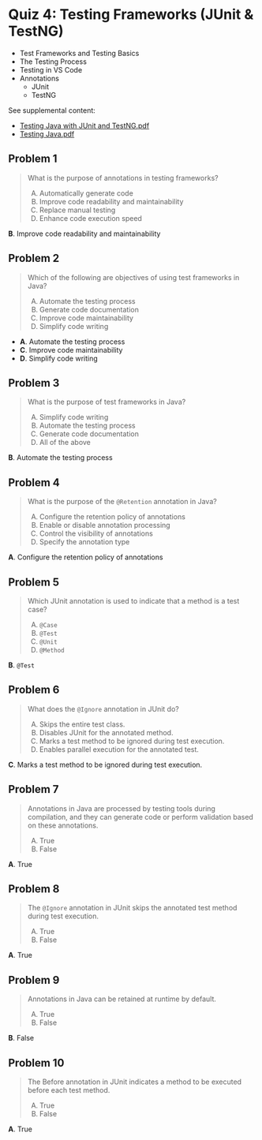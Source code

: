 <style type="text/css">ol { list-style-type: upper-alpha; }</style>

# Quiz 4: Testing Frameworks (JUnit & TestNG)

- Test Frameworks and Testing Basics
- The Testing Process
- Testing in VS Code
- Annotations
  - JUnit
  - TestNG

See supplemental content:

- [Testing Java with JUnit and TestNG.pdf](https://github.com/hendraanggrian/IIT-ITM510/blob/assets/lect3_2.pdf)
- [Testing Java.pdf](https://github.com/hendraanggrian/IIT-ITM510/blob/assets/lect3_1.pdf)

## Problem 1

> What is the purpose of annotations in testing frameworks?
>
> 1. Automatically generate code
> 2. Improve code readability and maintainability
> 3. Replace manual testing
> 4. Enhance code execution speed

**B**. Improve code readability and maintainability

## Problem 2

> Which of the following are objectives of using test frameworks in Java?
>
> 1. Automate the testing process
> 2. Generate code documentation
> 3. Improve code maintainability
> 4. Simplify code writing

- **A**. Automate the testing process
- **C**. Improve code maintainability
- **D**. Simplify code writing

## Problem 3

> What is the purpose of test frameworks in Java?
>
> 1. Simplify code writing
> 2. Automate the testing process
> 3. Generate code documentation
> 4. All of the above

**B**. Automate the testing process

## Problem 4

> What is the purpose of the `@Retention` annotation in Java?
>
> 1. Configure the retention policy of annotations
> 2. Enable or disable annotation processing
> 3. Control the visibility of annotations
> 4. Specify the annotation type

**A**. Configure the retention policy of annotations

## Problem 5

> Which JUnit annotation is used to indicate that a method is a test case?
>
> 1. `@Case`
> 2. `@Test`
> 3. `@Unit`
> 4. `@Method`

**B**. `@Test`

## Problem 6

> What does the `@Ignore` annotation in JUnit do?
>
> 1. Skips the entire test class.
> 2. Disables JUnit for the annotated method.
> 3. Marks a test method to be ignored during test execution.
> 4. Enables parallel execution for the annotated test.

**C**. Marks a test method to be ignored during test execution.

## Problem 7

> Annotations in Java are processed by testing tools during compilation, and
  they can generate code or perform validation based on these annotations.
>
> 1. True
> 2. False

**A**. True

## Problem 8

> The `@Ignore` annotation in JUnit skips the annotated test method during test
  execution.
>
> 1. True
> 2. False

**A**. True

## Problem 9

> Annotations in Java can be retained at runtime by default.
>
> 1. True
> 2. False

**B**. False

## Problem 10

> The Before annotation in JUnit indicates a method to be executed before each
  test method.
>
> 1. True
> 2. False

**A**. True
